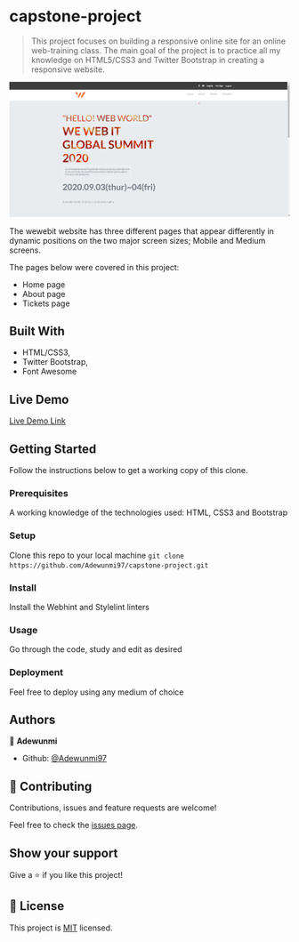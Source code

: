 # capstone-project

> This project focuses on building a responsive online site for an online web-training class.
The main goal of the project is to practice all my knowledge on HTML5/CSS3 and Twitter Bootstrap in creating a responsive website.

![screenshot](img/screenshot.png)

The wewebit website has three different pages that appear differently in dynamic positions on the two major screen sizes; Mobile and Medium screens.

The pages below were covered in this project:
- Home page
- About page
- Tickets page

## Built With

- HTML/CSS3,
- Twitter Bootstrap,
- Font Awesome

## Live Demo

[Live Demo Link](https://rawcdn.githack.com/Adewunmi97/capstone-project/tree/feature)


## Getting Started

Follow the instructions below to get a working copy of this clone.

### Prerequisites
A working knowledge of the technologies used: HTML, CSS3 and Bootstrap

### Setup
Clone this repo to your local machine
`git clone https://github.com/Adewunmi97/capstone-project.git`

### Install
Install the Webhint and Stylelint linters

### Usage
Go through the code, study and edit as desired

### Deployment
Feel free to deploy using any medium of choice



## Authors

👤 **Adewunmi**

- Github: [@Adewunmi97](https://github.com/Adewunmi97)


## 🤝 Contributing

Contributions, issues and feature requests are welcome!

Feel free to check the [issues page](issues/).

## Show your support

Give a ⭐️ if you like this project!

## 📝 License

This project is [MIT](lic.url) licensed.
